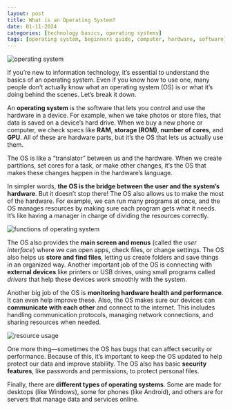 ```yaml
---
layout: post
title: What is an Operating System?
date: 01-11-2024
categories: [technology basics, operating systems]
tags: [operating system, beginners guide, computer, hardware, software]
---
```


![operating system](https://cdn.hswstatic.com/gif/computer-operating-sytem.jpg) 

If you’re new to information technology, it’s essential to understand the basics of an operating system. Even if you know how to use one, many people don’t actually know what an operating system (OS) is or what it’s doing behind the scenes. Let’s break it down.

An **operating system** is the software that lets you control and use the hardware in a device. For example, when we take photos or store files, that data is saved on a device’s hard drive. When we buy a new phone or computer, we check specs like **RAM**, **storage (ROM)**, **number of cores**, and **GPU**. All of these are hardware parts, but it’s the OS that lets us actually use them.

The OS is like a “translator” between us and the hardware. When we create partitions, set cores for a task, or make other changes, it’s the OS that makes these changes happen in the hardware’s language.

In simpler words, **the OS is the bridge between the user and the system’s hardware**. But it doesn’t stop there! The OS also allows us to make the most of the hardware. For example, we can run many programs at once, and the OS manages resources by making sure each program gets what it needs. It’s like having a manager in charge of dividing the resources correctly.

![functions of operating system](https://logicmojo.com/assets/dist/new_pages/images/FOS1.png)


The OS also provides the **main screen and menus** (called the *user interface*) where we can open apps, check files, or change settings. The OS also helps us **store and find files**, letting us create folders and save things in an organized way. Another important job of the OS is connecting with **external devices** like printers or USB drives, using small programs called *drivers* that help these devices work smoothly with the system.

Another big job of the OS is **monitoring hardware health and performance**. It can even help improve these. Also, the OS makes sure our devices can **communicate with each other** and connect to the internet. This includes handling communication protocols, managing network connections, and sharing resources when needed.

![resource usage](https://github.com/grudge007/grudge007.github.io/blob/main/image.png?raw=true)

One more thing—sometimes the OS has bugs that can affect security or performance. Because of this, it’s important to keep the OS updated to help protect our data and improve stability. The OS also has basic **security features**, like passwords and permissions, to protect personal files.

Finally, there are **different types of operating systems**. Some are made for desktops (like Windows), some for phones (like Android), and others are for servers that manage data and services online.

